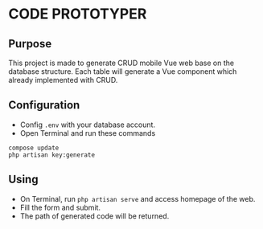 # CODE PROTOTYPER

## Purpose
This project is made to generate CRUD mobile Vue web base on the database structure.
Each table will generate a Vue component which already implemented with CRUD.

## Configuration
- Config `.env` with your database account.
- Open Terminal and run these commands
```
compose update
php artisan key:generate
```

## Using 
- On Terminal, run `php artisan serve` and access homepage of the web.
- Fill the form and submit.
- The path of generated code will be returned.